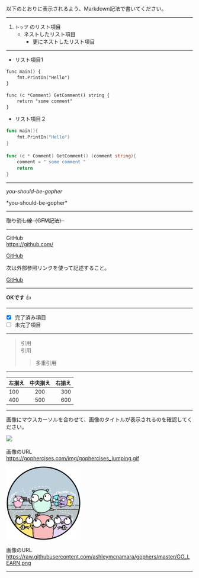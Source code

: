

以下のとおりに表示されるよう、Markdown記法で書いてください。

***
1. `トップ` のリスト項目
    - ネストしたリスト項目
        - 更にネストしたリスト項目
***

- リスト項目1
```
func main() {
    fmt.PrintIn("Hello")
}

func (c *Comment) GetComment() string {
    return "some comment"
}
```
- リスト項目２
``` go
func main(){
    fmt.PrintIn("Hello")
}

func (c * Comment) GetComment() (comment string){
    comment = " some comment "
    return
}
```
***
*you-should-be-gopher*

\*you-should-be-gopher*

***
~~取り消し線（GFM記法）~~
***

GitHub  
https://github.com/

[GitHub](https://github.com/)

次は外部参照リンクを使って記述すること。

[GitHub](https://gist.github.com/bcts369/GitHub)

***
**OKです** :+1:
***

- [x] 完了済み項目  
- [ ] 未完了項目

***
>引用  
引用  
>>多重引用
***

| 左揃え | 中央揃え | 右揃え | 
|:---|:---:|---:| 
|100 |200 |300 | 
|400 |500 |600 |


***
画像にマウスカーソルを合わせて、画像のタイトルが表示されるのを確認してください。

![](https://gophercises.com/img/gophercises_jumping.gif)

画像のURL  
https://gophercises.com/img/gophercises_jumping.gif


<img src="https://raw.githubusercontent.com/ashleymcnamara/gophers/master/GO_LEARN.png" width="200px">

画像のURL  
https://raw.githubusercontent.com/ashleymcnamara/gophers/master/GO_LEARN.png

***


